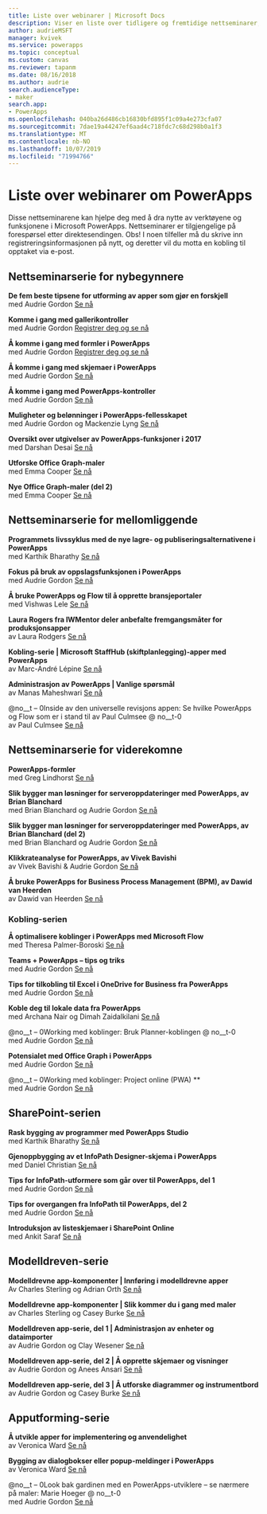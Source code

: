 ```yaml
---
title: Liste over webinarer | Microsoft Docs
description: Viser en liste over tidligere og fremtidige nettseminarer, inkludert klokkeslett/dato og hvilke emner som tas opp.
author: audrieMSFT
manager: kvivek
ms.service: powerapps
ms.topic: conceptual
ms.custom: canvas
ms.reviewer: tapanm
ms.date: 08/16/2018
ms.author: audrie
search.audienceType:
- maker
search.app:
- PowerApps
ms.openlocfilehash: 040ba26d486cb16830bfd895f1c09a4e273cfa07
ms.sourcegitcommit: 7dae19a44247ef6aad4c718fdc7c68d298b0a1f3
ms.translationtype: MT
ms.contentlocale: nb-NO
ms.lasthandoff: 10/07/2019
ms.locfileid: "71994766"
---
```

# <a name="powerapps-webinar-listing"></a>Liste over webinarer om PowerApps #
Disse nettseminarene kan hjelpe deg med å dra nytte av verktøyene og funksjonene i Microsoft PowerApps. Nettseminarer er tilgjengelige på forespørsel etter direktesendingen. Obs! I noen tilfeller må du skrive inn registreringsinformasjonen på nytt, og deretter vil du motta en kobling til opptaket via e-post. 

## <a name="beginner-webinar-series"></a>Nettseminarserie for nybegynnere ##
**De fem beste tipsene for utforming av apper som gjør en forskjell**
<br>med Audrie Gordon [Se nå](https://powerusers.microsoft.com/t5/Live-Events-and-Webinars/Top-5-tips-for-designing-and-building-PowerApps-that-mean/m-p/116843)

**Komme i gang med gallerikontroller**
<br>med Audrie Gordon [Registrer deg og se nå](https://info.microsoft.com/US-EAD-WBNR-FY17-02Feb-28-GettingStartedwithPowerAppsGalleries300759_01Registration-ForminBody.html)

**Å komme i gang med formler i PowerApps**
<br>med Audrie Gordon [Registrer deg og se nå](https://info.microsoft.com/US-EAD-WBNR-FY17-03Mar-14-GettingStartedwithPowerAppsFormulas300770_01Registration-ForminBody.html)

**Å komme i gang med skjemaer i PowerApps**
<br>med Audrie Gordon [Se nå](https://powerusers.microsoft.com/t5/Live-Events-and-Webinars/Getting-Started-with-PowerApp-Forms/m-p/116842)

**Å komme i gang med PowerApps-kontroller**
<br>med Audrie Gordon [Se nå](https://powerusers.microsoft.com/t5/Live-Events-and-Webinars/Introduction-to-PowerApps-Controls/m-p/116844)

**Muligheter og belønninger i PowerApps-fellesskapet**
<br> med Audrie Gordon og Mackenzie Lyng [Se nå](https://powerusers.microsoft.com/t5/Live-Events-and-Webinars/PowerApps-Community-Opportunities-and-Rewards/m-p/116856)

**Oversikt over utgivelser av PowerApps-funksjoner i 2017**
<br>med Darshan Desai [Se nå](https://powerusers.microsoft.com/t5/Live-Events-and-Webinars/Overview-of-PowerApps-Feature-Releases-for-2017/m-p/116858)

**Utforske Office Graph-maler**
<br>med Emma Cooper [Se nå](https://powerusers.microsoft.com/t5/Live-Events-and-Webinars/Getting-Started-New-Office-Graph-Templates-Part-1-by-Emma-Cooper/m-p/81860)

**Nye Office Graph-maler (del 2)**
<br>med Emma Cooper [Se nå](https://powerusers.microsoft.com/t5/Live-Events-and-Webinars/Getting-Started-New-Office-Graph-Templates-Part-2-by-Emma-Cooper/m-p/116840)

## <a name="intermediate-webinar-series"></a>Nettseminarserie for mellomliggende ##
**Programmets livssyklus med de nye lagre- og publiseringsalternativene i PowerApps**
<br>med Karthik Bharathy [Se nå](https://powerusers.microsoft.com/t5/Live-Events-and-Webinars/Application-LIfecycle-with-the-new-Save-and-publish-options-in/m-p/116860)

**Fokus på bruk av oppslagsfunksjonen i PowerApps**
<br>med Audrie Gordon [Se nå](https://powerusers.microsoft.com/t5/Live-Events-and-Webinars/PowerApps-Focus-on-Using-the-Lookup-Function/m-p/116866)

**Å bruke PowerApps og Flow til å opprette bransjeportaler**
<br>med Vishwas Lele [Se nå](https://powerusers.microsoft.com/t5/Live-Events-and-Webinars/Using-PowerApps-and-Flow-to-create-Line-of-Business-portals-by/m-p/116869)

**Laura Rogers fra IWMentor deler anbefalte fremgangsmåter for produksjonsapper**
<br>av Laura Rodgers [Se nå](https://powerusers.microsoft.com/t5/Live-Events-and-Webinars/Laura-Rogers-from-IWMentor-Shares-Best-Practices-for-Production/m-p/116871)

**Kobling-serie | Microsoft StaffHub (skiftplanlegging)-apper med PowerApps**
<br>av Marc-André Lépine [Se nå](https://powerusers.microsoft.com/t5/Live-Events-and-Webinars/Connector-Series-Shift-Scheduling-Apps-with-PowerApps-StaffHub/m-p/122036)

**Administrasjon av PowerApps | Vanlige spørsmål**
<br>av Manas Maheshwari [Se nå](https://powerusers.microsoft.com/t5/Live-Events-and-Webinars/PowerApps-Administration-FAQ/m-p/127369#M44)

@no__t – 0Inside av den universelle revisjons appen: Se hvilke PowerApps og Flow som er i stand til av Paul Culmsee @ no__t-0
<br>av Paul Culmsee [Se nå](https://powerusers.microsoft.com/t5/Live-Events-and-Webinars/Inside-the-Universal-Audit-App-See-what-PowerApps-and-Flow-are/m-p/127370#M45)

## <a name="advanced-webinar-series"></a>Nettseminarserie for viderekomne ##
**PowerApps-formler**
<br>med Greg Lindhorst [Se nå](https://powerusers.microsoft.com/t5/Live-Events-and-Webinars/Deep-dive-on-formulas-by-Greg-Lindhorst/m-p/116899)

**Slik bygger man løsninger for serveroppdateringer med PowerApps, av Brian Blanchard**
<br>med Brian Blanchard og Audrie Gordon [Se nå](https://powerusers.microsoft.com/t5/Live-Events-and-Webinars/Building-Server-Patching-Solutions-with-PowerApps-by-Brian/m-p/116901)

**Slik bygger man løsninger for serveroppdateringer med PowerApps, av Brian Blanchard (del 2)**
<br>med Brian Blanchard og Audrie Gordon [Se nå](https://powerusers.microsoft.com/t5/Live-Events-and-Webinars/Building-Server-Patching-Solutions-with-PowerApps-by-Brian/m-p/116902)

**Klikkrateanalyse for PowerApps, av Vivek Bavishi**
<br>av Vivek Bavishi & Audrie Gordon [Se nå](https://powerusers.microsoft.com/t5/Live-Events-and-Webinars/Click-Through-PowerApps-Analytics-by-Vivek-Bavishi/m-p/116906)

 **Å bruke PowerApps for Business Process Management (BPM), av Dawid van Heerden**
<br>av Dawid van Heerden [Se nå](https://powerusers.microsoft.com/t5/Live-Events-and-Webinars/Using-PowerApps-and-Flow-for-Business-Process-Management/m-p/116907)

### <a name="connector-series"></a>Kobling-serien ###
**Å optimalisere koblinger i PowerApps med Microsoft Flow**
<br>med Theresa Palmer-Boroski [Se nå](https://powerusers.microsoft.com/t5/Live-Events-and-Webinars/Optimizing-Connectors-in-PowerApps-and-Microsoft-Flow-by-Theresa/m-p/116874)

**Teams + PowerApps – tips og triks**
<br>med Audrie Gordon [Se nå](https://powerusers.microsoft.com/t5/Live-Events-and-Webinars/Teams-PowerApps-Tips-and-Tricks/m-p/116846)

**Tips for tilkobling til Excel i OneDrive for Business fra PowerApps**
<br>med Audrie Gordon [Se nå](https://powerusers.microsoft.com/t5/Live-Events-and-Webinars/Pro-tips-for-connecting-to-Excel-from-PowerApps-by-Audrie-Gordon/m-p/116881)

**Koble deg til lokale data fra PowerApps**
<br>med Archana Nair og Dimah Zaidalkilani [Se nå](https://powerusers.microsoft.com/t5/Live-Events-and-Webinars/Connecting-to-On-Premises-Data-from-PowerApps/m-p/116885)

@no__t – 0Working med koblinger: Bruk Planner-koblingen @ no__t-0
<br> med Audrie Gordon [Se nå](https://powerusers.microsoft.com/t5/Live-Events-and-Webinars/Using-the-Planner-Connector/m-p/116886)

**Potensialet med Office Graph i PowerApps**
<br>med Audrie Gordon [Se nå](https://powerusers.microsoft.com/t5/Live-Events-and-Webinars/The-Power-of-Office-Graph-with-PowerApps/m-p/116888)

@no__t – 0Working med koblinger: Project online (PWA) **
<br>med Audrie Gordon [Se nå](https://powerusers.microsoft.com/t5/Live-Events-and-Webinars/Connecting-to-Project-Online-PWA/m-p/116889)

## <a name="sharepoint-series"></a>SharePoint-serien ##
**Rask bygging av programmer med PowerApps Studio**
<br>med Karthik Bharathy [Se nå](https://powerusers.microsoft.com/t5/Live-Events-and-Webinars/Rapidly-build-applications-with-PowerApps-Studio/m-p/116849)

**Gjenoppbygging av et InfoPath Designer-skjema i PowerApps**
<br>med Daniel Christian [Se nå](https://powerusers.microsoft.com/t5/Live-Events-and-Webinars/Rebuilding-an-InfoPath-Designer-Form/m-p/116909)

**Tips for InfoPath-utformere som går over til PowerApps, del 1**
<br>med Audrie Gordon [Se nå](https://powerusers.microsoft.com/t5/Live-Events-and-Webinars/Tips-for-InfoPath-Designers-Transitioning-to-PowerApps-Part-1/m-p/116910)

**Tips for overgangen fra InfoPath til PowerApps, del 2**
<br>med Audrie Gordon [Se nå](https://powerusers.microsoft.com/t5/Live-Events-and-Webinars/Tips-for-InfoPath-Designers-Transitioning-to-PowerApps-Part-2/m-p/116912)

**Introduksjon av listeskjemaer i SharePoint Online**
<br>med Ankit Saraf [Se nå](https://powerusers.microsoft.com/t5/Live-Events-and-Webinars/Introducing-List-Forms-in-SharePoint-Online/m-p/116916)

## <a name="model-driven-series"></a>Modelldreven-serie ##
**Modelldrevne app-komponenter | Innføring i modelldrevne apper**
<br>Av Charles Sterling og Adrian Orth [Se nå](https://powerusers.microsoft.com/t5/Live-Events-and-Webinars/Model-Driven-App-Series-Introduction-to-Model-Driven-Apps/m-p/116820)

**Modelldrevne app-komponenter | Slik kommer du i gang med maler**
<br>av Charles Sterling og Casey Burke [Se nå](https://powerusers.microsoft.com/t5/Live-Events-and-Webinars/Understanding-Model-Driven-App-Templates/m-p/116833)

**Modelldreven app-serie, del 1 | Administrasjon av enheter og dataimporter**
<br>av Audrie Gordon og Clay Wesener [Se nå](https://powerusers.microsoft.com/t5/Live-Events-and-Webinars/Model-Driven-App-Components-Part-1-Managing-Entities-and-Data/m-p/116837)

**Modelldreven app-serie, del 2 | Å opprette skjemaer og visninger**
<br>av Audrie Gordon og Anees Ansari [Se nå](https://powerusers.microsoft.com/t5/Live-Events-and-Webinars/Model-Driven-App-Components-Part-2-Creating-Forms-and-Views-with/m-p/116838)

**Modelldreven app-serie, del 3 | Å utforske diagrammer og instrumentbord**
<br>av Audrie Gordon og Casey Burke [Se nå](https://powerusers.microsoft.com/t5/Live-Events-and-Webinars/Model-Driven-App-Components-Part-3-Exploring-Charts-and/m-p/119732)

## <a name="app-designer-series"></a>Apputforming-serie ##
**Å utvikle apper for implementering og anvendelighet**
<br>av Veronica Ward [Se nå](https://powerusers.microsoft.com/t5/Live-Events-and-Webinars/Building-Apps-for-Adoption-and-Usability-with-Veronica-Ward/m-p/117625#M38)

**Bygging av dialogbokser eller popup-meldinger i PowerApps**
<br>av Veronica Ward [Se nå](https://powerusers.microsoft.com/t5/Live-Events-and-Webinars/Building-Dialogs-in-PowerApps-by-Veronica-Ward/m-p/117627#M39)

@no__t – 0Look bak gardinen med en PowerApps-utviklere – se nærmere på maler: Marie Hoeger @ no__t-0
<br>med Audrie Gordon [Se nå](https://powerusers.microsoft.com/t5/Live-Events-and-Webinars/Developer-Intro-and-Discussing-Templates/m-p/116848)
